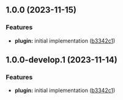 ## 1.0.0 (2023-11-15)


### Features

* **plugin:** initial implementation ([b3342c1](https://github.com/fmauNeko/DiscordUnreadVoiceText/commit/b3342c13908abf74af653d579603b9dad3a58f2b))

## 1.0.0-develop.1 (2023-11-14)


### Features

* **plugin:** initial implementation ([b3342c1](https://github.com/fmauNeko/DiscordUnreadVoiceText/commit/b3342c13908abf74af653d579603b9dad3a58f2b))
